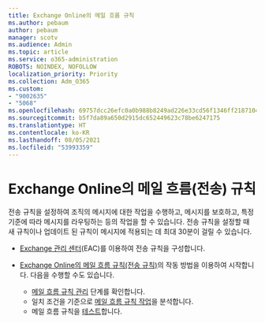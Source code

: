 ```yaml
---
title: Exchange Online의 메일 흐름 규칙
ms.author: pebaum
author: pebaum
manager: scotv
ms.audience: Admin
ms.topic: article
ms.service: o365-administration
ROBOTS: NOINDEX, NOFOLLOW
localization_priority: Priority
ms.collection: Adm_O365
ms.custom:
- "9002635"
- "5068"
ms.openlocfilehash: 69757dcc26efc0a0b988b8249ad226e33cd56f1346ff21871042ecbaee24550a
ms.sourcegitcommit: b5f7da89a650d2915dc652449623c78be6247175
ms.translationtype: HT
ms.contentlocale: ko-KR
ms.lasthandoff: 08/05/2021
ms.locfileid: "53993359"
---
```

# <a name="mail-flow-transport-rules-in-exchange-online"></a>Exchange Online의 메일 흐름(전송) 규칙

전송 규칙을 설정하여 조직의 메시지에 대한 작업을 수행하고, 메시지를 보호하고, 특정 기준에 따라 메시지를 라우팅하는 등의 작업을 할 수 있습니다. 전송 규칙을 설정할 때 새 규칙이나 업데이트 된 규칙이 메시지에 적용되는 데 최대 30분이 걸릴 수 있습니다.

- [Exchange 관리 센터](https://go.microsoft.com/fwlink/p/?linkid=834822)(EAC)를 이용하여 전송 규칙을 구성합니다.

- [Exchange Online의 메일 흐름 규칙(전송 규칙)](https://docs.microsoft.com/exchange/security-and-compliance/mail-flow-rules/mail-flow-rules)의 작동 방법을 이용하여 시작합니다. 다음을 수행할 수도 있습니다.

    - [메일 흐름 규칙 관리](https://docs.microsoft.com/exchange/security-and-compliance/mail-flow-rules/manage-mail-flow-rules) 단계를 확인합니다.
    - 일치 조건을 기준으로 [메일 흐름 규칙 작업](https://docs.microsoft.com/exchange/security-and-compliance/mail-flow-rules/mail-flow-rule-actions)을 분석합니다.
    - 메일 흐름 규칙을 [테스트](https://docs.microsoft.com/exchange/security-and-compliance/mail-flow-rules/test-mail-flow-rules)합니다.
